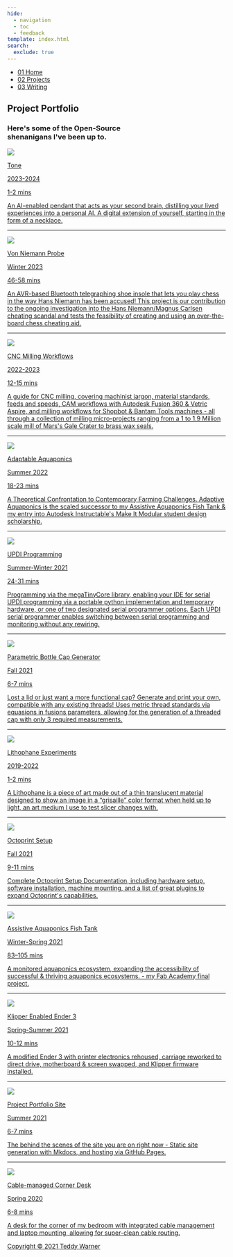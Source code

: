```yaml
---
hide:
  - navigation
  - toc
  - feedback
template: index.html
search:
  exclude: true
---
```


<head>
  <meta charset="UTF-8">
  <meta name="viewport" content="width=device-width, initial-scale=1.0">
  <script src="https://kit.fontawesome.com/79ff35ecec.js" crossorigin="anonymous"></script>
  <link rel="preconnect" href="https://fonts.googleapis.com">
  <link rel="preconnect" href="https://fonts.gstatic.com" crossorigin>
  <link href="https://fonts.googleapis.com/css2?family=Crimson+Pro:ital,wght@0,200..900;1,200..900&display=swap" rel="stylesheet">
  <link href="https://fonts.googleapis.com/css2?family=Crimson+Pro:ital,wght@0,200..900;1,200..900&family=JetBrains+Mono:ital,wght@0,100..800;1,100..800&display=swap" rel="stylesheet">
  <link rel="stylesheet" href="../assets/css/proj.css">
</head>

  <nav class="main-navigation">
    <ul>
      <li><a class="home" href="http://teddywarner.com"><span class="navnum">01</span> Home</a></li>
      <li><a class="proj" href="http://teddywarner.com/proj/"><span class="navnum">02</span> Projects</a></li>
      <li><a class="writ" href="http://teddywarner.com/writ/"><span class="navnum">03</span> Writing</a></li>
    </ul>
  </nav>

<body>
  <main data-scroll-container>
  <div class="content-container">
    <section class="intro-section">
      <div class="content1">
        <div class="introabt">
          <h2>Project Portfolio</h2>
          <h3>Here's some of the Open-Source </br> shenanigans I've been up to.</h3>
        </div>
      </div>
    </section>
    <section class="writing">
      <div class="content6" id="content6">
        <div class="writparent">
          <a target=”_blank” href="https://tone.computer/">
            <div class="imgparent"><img class="writeimg" src="../assets/images/index/toneSmall.png"></div>
            <p class="projtitle">Tone</p>
            <p class="writeyear">2023-2024</p>
            <span class="mobileyear">
            <p class="readtime">1-2 mins</p>
            </span>
            <p class="projdescription">An AI-enabled pendant that acts as your second brain, distilling your lived experiences into a personal AI. A digital extension of yourself, starting in the form of a necklace.</p>
          </a>
        </div>
        <hr/>
        <div class="writparent">
          <a href="http://teddywarner.com/Projects/VonNiemannProbe/">
            <div class="imgparent"><img class="writeimg" src="../assets/images/VonNiemannProbe/coverR.jpg"></div>
            <p class="projtitle">Von Niemann Probe</p>
            <p class="writeyear">Winter 2023</p>
            <span class="mobileyear">
            <p class="readtime">46-58 mins</p>
            </span>
            <p class="projdescription">An AVR-based Bluetooth telegraphing shoe insole that lets you play chess in the way Hans Niemann has been accused! This project <span class="laphide">is our contribution to the ongoing investigation into the Hans Niemann/Magnus Carlsen cheating scandal and </span>tests the feasibility of creating and using an over-the-board chess cheating aid.</p>
          </a>
        </div>
        <hr/>
        <div class="writparent">
          <a href="http://teddywarner.com/Projects/MillingWorflow/">
            <div class="imgparent"><img class="writeimg" style="object-position: 0px 60%;" src="../assets/images/MillingWorkflow/cover.jpg"></div>
            <p class="projtitle">CNC Milling Workflows</p>
            <p class="writeyear">2022-2023</p>
            <span class="mobileyear">
            <p class="readtime">12-15 mins</p>
            </span>
            <p class="projdescription">A guide for CNC milling, covering machinist jargon, material standards, feeds and speeds, CAM workflows with Autodesk Fusion 360 & Vetric Aspire, and milling workflows for Shopbot & Bantam Tools machines<span class="laphide"> - all through a collection of milling micro-projects ranging from a 1 to 1.9 Million scale mill of Mars's Gale Crater to brass wax seals</span>.</p>
          </a>
        </div>
        <hr/>
        <div class="writparent">
          <a href="http://teddywarner.com/Projects/AdaptableAquaponics/">
            <div class="imgparent"><img class="writeimg" src="../assets/images/AdaptableAquaponics/cover.jpg"></div>
            <p class="projtitle">Adaptable Aquaponics</p>
            <p class="writeyear">Summer 2022</p>
            <span class="mobileyear">
            <p class="readtime">18-23 mins</p>
            </span>
            <p class="projdescription">A Theoretical Confrontation to Contemporary Farming Challenges. Adaptive Aquaponics is the scaled successor to my Assistive Aquaponics Fish Tank & my entry into Autodesk Instructable's Make It Modular student design scholarship.</p>
          </a>
        </div>
        <hr/>
        <div class="writparent">
          <a href="http://teddywarner.com/Projects/SerialUPDI/">
            <div class="imgparent"><img class="writeimg" src="../assets/images/SerialUPDI/ftdi2updisolderedtop.jpg"></div>
            <p class="projtitle">UPDI Programming</p>
            <p class="writeyear">Summer-Winter 2021</p>
            <span class="mobileyear">
            <p class="readtime">24-31 mins</p>
            </span>
            <p class="projdescription">Programming via the megaTinyCore library, enabling your IDE for serial UPDI programming via a portable python implementation and temporary hardware, or one of two designated serial programmer options.<span class="laphide"> Each UPDI serial programmer enables switching between serial programming and monitoring without any rewiring.</span></p>
          </a>
        </div>
        <hr/>
        <div class="writparent">
          <a href="http://teddywarner.com/Projects/ParametricGenerator/">
            <div class="imgparent"><img class="writeimg" src="../assets/images/ParametricGenerator/beautyshot1.jpg"></div>
            <p class="projtitle">Parametric Bottle Cap Generator</p>
            <p class="writeyear">Fall 2021</p>
            <span class="mobileyear">
            <p class="readtime">6-7 mins</p>
            </span>
            <p class="projdescription">Lost a lid or just want a more functional cap? Generate and print your own, compatible with any existing threads! Uses metric thread standards via equasions in fusions parameters, allowing for the generation of a threaded cap with only 3 required measurements.</p>
          </a>
        </div>
        <hr/>
        <div class="writparent">
          <a href="http://teddywarner.com/Projects/LithophaneExperiments/">
            <div class="imgparent"><img class="writeimg" src="../assets/images/LithophaneExperiments/friendslithophane.jpg"></div>
            <p class="projtitle">Lithophane Experiments</p>
            <p class="writeyear">2019-2022</p>
            <span class="mobileyear">
            <p class="readtime">1-2 mins</p>
            </span>
            <p class="projdescription">A Lithophane is a piece of art made out of a thin translucent material designed to show an image in a “grisaille” color format when held up to light, an art medium I use to test slicer changes with.</p>
          </a>
        </div>
        <hr/>
        <div class="writparent">
          <a href="http://teddywarner.com/Projects/Octoprint/">
            <div class="imgparent"><img class="writeimg" src="../assets/images/Octoprint/personaloctoprint.jpg"></div>
            <p class="projtitle">Octoprint Setup</p>
            <p class="writeyear">Fall 2021</p>
            <span class="mobileyear">
            <p class="readtime">9-11 mins</p>
            </span>
            <p class="projdescription">Complete Octoprint Setup Documentation, including hardware setup, software installation, machine mounting, and a list of great plugins to expand Octoprint's capabilities.</p>
          </a>
        </div>
        <hr/>
        <div class="writparent">
          <a href="http://teddywarner.com/Projects/AssistiveAquaponics/">
            <div class="imgparent"><img class="writeimg" src="../assets/images/AssistiveAquaponics/tankhighlight.jpg"></div>
            <p class="projtitle">Assistive Aquaponics Fish Tank</p>
            <p class="writeyear">Winter-Spring 2021</p>
            <span class="mobileyear">
            <p class="readtime">83–105 mins</p>
            </span>
            <p class="projdescription">A monitored aquaponics ecosystem, expanding the accessibility of successful & thriving aquaponics ecosystems. - my Fab Academy final project.</p>
          </a>
        </div>
        <hr/>
        <div class="writparent">
          <a href="http://teddywarner.com/Projects/KlipperEnder3/">
            <div class="imgparent"><img class="writeimg" src="../assets/images/KlipperEnder3/directdrive.jpg"></div>
            <p class="projtitle">Klipper Enabled Ender 3</p>
            <p class="writeyear">Spring-Summer 2021</p>
            <span class="mobileyear">
            <p class="readtime">10-12 mins</p>
            </span>
            <p class="projdescription">A modified Ender 3 with printer electronics rehoused, carriage reworked to direct drive, motherboard & screen swapped, and Klipper firmware installed.</p>
          </a>
        </div>
        <hr/>
        <div class="writparent">
          <a href="http://teddywarner.com/Projects/ProjectPortfolioSite/">
            <div class="imgparent"><img class="writeimg" src="../assets/images/PortfolioSite/highlightcode.jpg"></div>
            <p class="projtitle">Project Portfolio Site</p>
            <p class="writeyear">Summer 2021</p>
            <span class="mobileyear">
            <p class="readtime">6-7 mins</p>
            </span>
            <p class="projdescription">The behind the scenes of the site you are on right now - Static site generation with Mkdocs, and hosting via GitHub Pages.</p>
          </a>
        </div>
        <hr/>
        <div class="writparent">
          <a href="http://teddywarner.com/Projects/CornerDesk/">
            <div class="imgparent"><img class="writeimg" src="../assets/images/CornerDesk/finishedwoodassembly.jpg"></div>
            <p class="projtitle">Cable-managed Corner Desk</p>
            <p class="writeyear">Spring 2020</p>
            <span class="mobileyear">
            <p class="readtime">6-8 mins</p>
            </span>
            <p class="projdescription">A desk for the corner of my bedroom with integrated cable management and laptop mounting, allowing for super-clean cable routing.</p>
          </a>
        </div>
      </div>
    </section>
    <section class="footer">
      <div class="content8">
        <div class="socialpar">
          <a target=”_blank” href="https://github.com/Twarner491">
            <i class="fa-brands fa-github"></i>
          </a>
        </div>
        <div class="socialpar">
          <a target=”_blank” href="https://x.com/WarnerTeddy">
            <i class="fa-brands fa-twitter"></i>
          </a>
        </div>
        <div class="socialpar">
          <a target=”_blank” href="mailto:tawarner@usc.edu">
            <i class="fa-solid fa-paper-plane"></i>
          </a>
        </div>
        <a target=”_blank” href="https://github.com/Twarner491/TeddyWarner.org/blob/main/LICENSE">
          <p class="copyright">Copyright © 2021 Teddy Warner</p>
        </a>
    </section>
    <h1></h1>
  </div>
  </main>
  <script src="https://cdnjs.cloudflare.com/ajax/libs/jquery/3.3.1/jquery.min.js"></script>
  <script>
    document.addEventListener("DOMContentLoaded", function() {
      var content1 = document.getElementById('content1');
      var observer = new ResizeObserver(entries => {
        for (let entry of entries) {
          var content1Height = entry.contentRect.height;
          document.documentElement.style.setProperty('--content1-height', content1Height + 'px');
        }
      });
      observer.observe(content1);
    });
    document.addEventListener("DOMContentLoaded", function() {
      var content6 = document.getElementById('content6');
      var observer = new ResizeObserver(entries => {
        for (let entry of entries) {
          var content6Height = entry.contentRect.height;
          document.documentElement.style.setProperty('--content6-height', content6Height + 'px');
        }
      });
      observer.observe(content6);
    });
  </script>
  <script src="../../assets/js/proj.js"></script>
</body>
</html>

